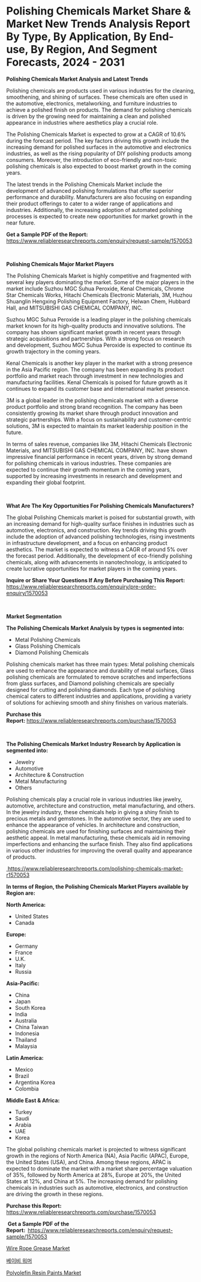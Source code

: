 <p><h1>Polishing Chemicals Market Share & Market New Trends Analysis Report By Type, By Application, By End-use, By Region, And Segment Forecasts, 2024 - 2031</h1></p><p><strong>Polishing Chemicals Market Analysis and Latest Trends</strong></p>
<p><p>Polishing chemicals are products used in various industries for the cleaning, smoothening, and shining of surfaces. These chemicals are often used in the automotive, electronics, metalworking, and furniture industries to achieve a polished finish on products. The demand for polishing chemicals is driven by the growing need for maintaining a clean and polished appearance in industries where aesthetics play a crucial role.</p><p>The Polishing Chemicals Market is expected to grow at a CAGR of 10.6% during the forecast period. The key factors driving this growth include the increasing demand for polished surfaces in the automotive and electronics industries, as well as the rising popularity of DIY polishing products among consumers. Moreover, the introduction of eco-friendly and non-toxic polishing chemicals is also expected to boost market growth in the coming years.</p><p>The latest trends in the Polishing Chemicals Market include the development of advanced polishing formulations that offer superior performance and durability. Manufacturers are also focusing on expanding their product offerings to cater to a wider range of applications and industries. Additionally, the increasing adoption of automated polishing processes is expected to create new opportunities for market growth in the near future.</p></p>
<p><strong>Get a Sample PDF of the Report:&nbsp;</strong> <a href="https://www.reliableresearchreports.com/enquiry/request-sample/1570053">https://www.reliableresearchreports.com/enquiry/request-sample/1570053</a></p>
<p>&nbsp;</p>
<p><strong>Polishing Chemicals Major Market Players</strong></p>
<p><p>The Polishing Chemicals Market is highly competitive and fragmented with several key players dominating the market. Some of the major players in the market include Suzhou MGC Suhua Peroxide, Kenal Chemicals, Chrome Star Chemicals Works, Hitachi Chemicals Electronic Materials, 3M, Huzhou Shuanglin Hengxing Polishing Equipment Factory, Helwan Chem, Hubbard Hall, and MITSUBISHI GAS CHEMICAL COMPANY, INC.</p><p>Suzhou MGC Suhua Peroxide is a leading player in the polishing chemicals market known for its high-quality products and innovative solutions. The company has shown significant market growth in recent years through strategic acquisitions and partnerships. With a strong focus on research and development, Suzhou MGC Suhua Peroxide is expected to continue its growth trajectory in the coming years.</p><p>Kenal Chemicals is another key player in the market with a strong presence in the Asia Pacific region. The company has been expanding its product portfolio and market reach through investment in new technologies and manufacturing facilities. Kenal Chemicals is poised for future growth as it continues to expand its customer base and international market presence.</p><p>3M is a global leader in the polishing chemicals market with a diverse product portfolio and strong brand recognition. The company has been consistently growing its market share through product innovation and strategic partnerships. With a focus on sustainability and customer-centric solutions, 3M is expected to maintain its market leadership position in the future.</p><p>In terms of sales revenue, companies like 3M, Hitachi Chemicals Electronic Materials, and MITSUBISHI GAS CHEMICAL COMPANY, INC. have shown impressive financial performance in recent years, driven by strong demand for polishing chemicals in various industries. These companies are expected to continue their growth momentum in the coming years, supported by increasing investments in research and development and expanding their global footprint.</p></p>
<p>&nbsp;</p>
<p><strong>What Are The Key Opportunities For Polishing Chemicals Manufacturers?</strong></p>
<p><p>The global Polishing Chemicals market is poised for substantial growth, with an increasing demand for high-quality surface finishes in industries such as automotive, electronics, and construction. Key trends driving this growth include the adoption of advanced polishing technologies, rising investments in infrastructure development, and a focus on enhancing product aesthetics. The market is expected to witness a CAGR of around 5% over the forecast period. Additionally, the development of eco-friendly polishing chemicals, along with advancements in nanotechnology, is anticipated to create lucrative opportunities for market players in the coming years.</p></p>
<p><strong>Inquire or Share Your Questions If Any Before Purchasing This Report:</strong> <a href="https://www.reliableresearchreports.com/enquiry/pre-order-enquiry/1570053">https://www.reliableresearchreports.com/enquiry/pre-order-enquiry/1570053</a></p>
<p>&nbsp;</p>
<p><strong>Market Segmentation</strong></p>
<p><strong>The Polishing Chemicals Market Analysis by types is segmented into:</strong></p>
<p><ul><li>Metal Polishing Chemicals</li><li>Glass Polishing Chemicals</li><li>Diamond Polishing Chemicals</li></ul></p>
<p><p>Polishing chemicals market has three main types: Metal polishing chemicals are used to enhance the appearance and durability of metal surfaces, Glass polishing chemicals are formulated to remove scratches and imperfections from glass surfaces, and Diamond polishing chemicals are specially designed for cutting and polishing diamonds. Each type of polishing chemical caters to different industries and applications, providing a variety of solutions for achieving smooth and shiny finishes on various materials.</p></p>
<p><strong>Purchase this Report:&nbsp;</strong><a href="https://www.reliableresearchreports.com/purchase/1570053">https://www.reliableresearchreports.com/purchase/1570053</a></p>
<p>&nbsp;</p>
<p><strong>The Polishing Chemicals Market Industry Research by Application is segmented into:</strong></p>
<p><ul><li>Jewelry</li><li>Automotive</li><li>Architecture & Construction</li><li>Metal Manufacturing</li><li>Others</li></ul></p>
<p><p>Polishing chemicals play a crucial role in various industries like jewelry, automotive, architecture and construction, metal manufacturing, and others. In the jewelry industry, these chemicals help in giving a shiny finish to precious metals and gemstones. In the automotive sector, they are used to enhance the appearance of vehicles. In architecture and construction, polishing chemicals are used for finishing surfaces and maintaining their aesthetic appeal. In metal manufacturing, these chemicals aid in removing imperfections and enhancing the surface finish. They also find applications in various other industries for improving the overall quality and appearance of products.</p></p>
<p><a href="https://www.reliableresearchreports.com/polishing-chemicals-market-r1570053">&nbsp;https://www.reliableresearchreports.com/polishing-chemicals-market-r1570053</a></p>
<p><strong>In terms of Region, the Polishing Chemicals Market Players available by Region are:</strong></p>
<p>
    <p> <strong> North America: </strong>
        <ul>
            <li>United States</li>
            <li>Canada</li>
        </ul>
        </p> 
    <p> <strong> Europe: </strong>
        <ul>
            <li>Germany</li>
            <li>France</li>
            <li>U.K.</li>
            <li>Italy</li>
            <li>Russia</li>
        </ul>
        </p> 
    <p> <strong> Asia-Pacific: </strong>
        <ul>
            <li>China</li>
            <li>Japan</li>
            <li>South Korea</li>
            <li>India</li>
            <li>Australia</li>
            <li>China Taiwan</li>
            <li>Indonesia</li>
            <li>Thailand</li>
            <li>Malaysia</li>
        </ul>
        </p> 
    <p> <strong> Latin America: </strong>
        <ul>
            <li>Mexico</li>
            <li>Brazil</li>
            <li>Argentina Korea</li>
            <li>Colombia</li>
        </ul>
        </p> 
    <p> <strong> Middle East & Africa: </strong>
        <ul>
            <li>Turkey</li>
            <li>Saudi</li>
            <li>Arabia</li>
            <li>UAE</li>
            <li>Korea</li>
        </ul>
    </p>
    </p>
<p><p>The global polishing chemicals market is projected to witness significant growth in the regions of North America (NA), Asia Pacific (APAC), Europe, the United States (USA), and China. Among these regions, APAC is expected to dominate the market with a market share percentage valuation of 35%, followed by North America at 28%, Europe at 20%, the United States at 12%, and China at 5%. The increasing demand for polishing chemicals in industries such as automotive, electronics, and construction are driving the growth in these regions.</p></p>
<p><strong>Purchase this Report: </strong><a href="https://www.reliableresearchreports.com/purchase/1570053">https://www.reliableresearchreports.com/purchase/1570053</a></p>
<p>&nbsp;<strong>Get a Sample PDF of the Report:&nbsp;&nbsp;</strong><a href="https://www.reliableresearchreports.com/enquiry/request-sample/1570053">https://www.reliableresearchreports.com/enquiry/request-sample/1570053</a></p>
<p><strong></strong></p>
<p><p><a href="https://github.com/NaomieConner2023/Market-Research-Report-List-1/blob/main/wire-rope-grease-market.md">Wire Rope Grease Market</a></p><p><a href="https://github.com/bunxhcci35271755/Market-Research-Report-List-2/blob/main/2637926103537.md">베이비 워머</a></p><p><a href="https://github.com/EbonyHane1955/Market-Research-Report-List-1/blob/main/polyolefin-resin-paints-market.md">Polyolefin Resin Paints Market</a></p></p>